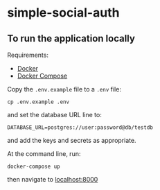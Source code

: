 simple-social-auth
====


To run the application locally
-----

Requirements:
* [Docker](https://www.docker.com/)
* [Docker Compose](https://docs.docker.com/compose/)


Copy the `.env.example` file to a `.env` file:
```
cp .env.example .env
```

and set the database URL line to:
```
DATABASE_URL=postgres://user:password@db/testdb
```

and add the keys and secrets as appropriate.

At the command line, run:
```
docker-compose up
```

then navigate to [localhost:8000](http://localhost:8000)

